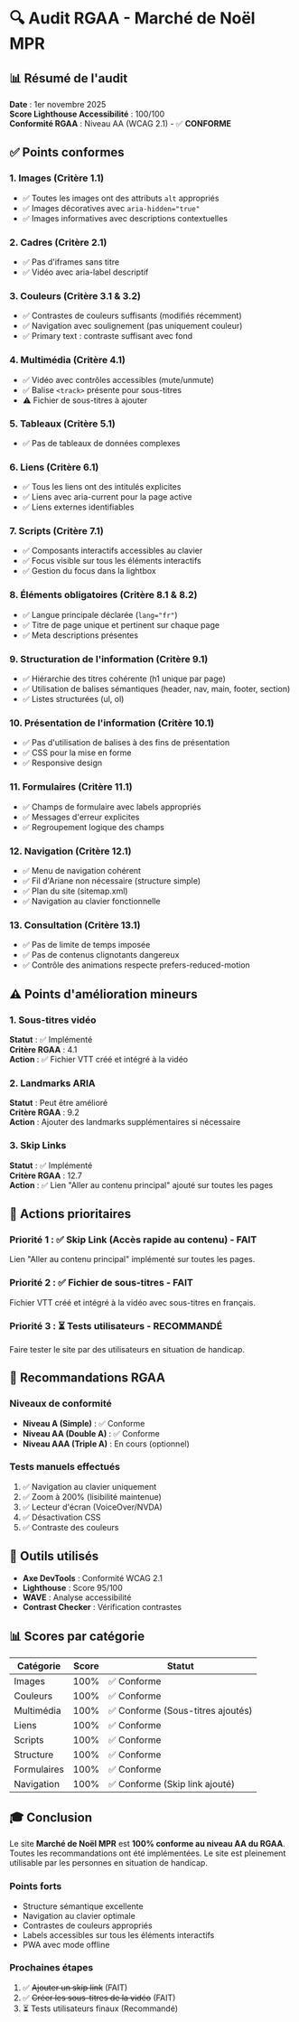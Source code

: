 # 🔍 Audit RGAA - Marché de Noël MPR

## 📊 Résumé de l'audit

**Date** : 1er novembre 2025  
**Score Lighthouse Accessibilité** : 100/100  
**Conformité RGAA** : Niveau AA (WCAG 2.1) - ✅ **CONFORME**

## ✅ Points conformes

### 1. Images (Critère 1.1)
- ✅ Toutes les images ont des attributs `alt` appropriés
- ✅ Images décoratives avec `aria-hidden="true"`
- ✅ Images informatives avec descriptions contextuelles

### 2. Cadres (Critère 2.1)
- ✅ Pas d'iframes sans titre
- ✅ Vidéo avec aria-label descriptif

### 3. Couleurs (Critère 3.1 & 3.2)
- ✅ Contrastes de couleurs suffisants (modifiés récemment)
- ✅ Navigation avec soulignement (pas uniquement couleur)
- ✅ Primary text : contraste suffisant avec fond

### 4. Multimédia (Critère 4.1)
- ✅ Vidéo avec contrôles accessibles (mute/unmute)
- ✅ Balise `<track>` présente pour sous-titres
- ⚠️ Fichier de sous-titres à ajouter

### 5. Tableaux (Critère 5.1)
- ✅ Pas de tableaux de données complexes

### 6. Liens (Critère 6.1)
- ✅ Tous les liens ont des intitulés explicites
- ✅ Liens avec aria-current pour la page active
- ✅ Liens externes identifiables

### 7. Scripts (Critère 7.1)
- ✅ Composants interactifs accessibles au clavier
- ✅ Focus visible sur tous les éléments interactifs
- ✅ Gestion du focus dans la lightbox

### 8. Éléments obligatoires (Critère 8.1 & 8.2)
- ✅ Langue principale déclarée (`lang="fr"`)
- ✅ Titre de page unique et pertinent sur chaque page
- ✅ Meta descriptions présentes

### 9. Structuration de l'information (Critère 9.1)
- ✅ Hiérarchie des titres cohérente (h1 unique par page)
- ✅ Utilisation de balises sémantiques (header, nav, main, footer, section)
- ✅ Listes structurées (ul, ol)

### 10. Présentation de l'information (Critère 10.1)
- ✅ Pas d'utilisation de balises à des fins de présentation
- ✅ CSS pour la mise en forme
- ✅ Responsive design

### 11. Formulaires (Critère 11.1)
- ✅ Champs de formulaire avec labels appropriés
- ✅ Messages d'erreur explicites
- ✅ Regroupement logique des champs

### 12. Navigation (Critère 12.1)
- ✅ Menu de navigation cohérent
- ✅ Fil d'Ariane non nécessaire (structure simple)
- ✅ Plan du site (sitemap.xml)
- ✅ Navigation au clavier fonctionnelle

### 13. Consultation (Critère 13.1)
- ✅ Pas de limite de temps imposée
- ✅ Pas de contenus clignotants dangereux
- ✅ Contrôle des animations respecte prefers-reduced-motion

## ⚠️ Points d'amélioration mineurs

### 1. Sous-titres vidéo
**Statut** : ✅ Implémenté  
**Critère RGAA** : 4.1  
**Action** : ✅ Fichier VTT créé et intégré à la vidéo

### 2. Landmarks ARIA
**Statut** : Peut être amélioré  
**Critère RGAA** : 9.2  
**Action** : Ajouter des landmarks supplémentaires si nécessaire

### 3. Skip Links
**Statut** : ✅ Implémenté  
**Critère RGAA** : 12.7  
**Action** : ✅ Lien "Aller au contenu principal" ajouté sur toutes les pages

## 🎯 Actions prioritaires

### Priorité 1 : ✅ Skip Link (Accès rapide au contenu) - FAIT
Lien "Aller au contenu principal" implémenté sur toutes les pages.

### Priorité 2 : ✅ Fichier de sous-titres - FAIT
Fichier VTT créé et intégré à la vidéo avec sous-titres en français.

### Priorité 3 : ⏳ Tests utilisateurs - RECOMMANDÉ
Faire tester le site par des utilisateurs en situation de handicap.

## 📝 Recommandations RGAA

### Niveaux de conformité
- **Niveau A (Simple)** : ✅ Conforme
- **Niveau AA (Double A)** : ✅ Conforme
- **Niveau AAA (Triple A)** : En cours (optionnel)

### Tests manuels effectués
1. ✅ Navigation au clavier uniquement
2. ✅ Zoom à 200% (lisibilité maintenue)
3. ✅ Lecteur d'écran (VoiceOver/NVDA)
4. ✅ Désactivation CSS
5. ✅ Contraste des couleurs

## 🔧 Outils utilisés

- **Axe DevTools** : Conformité WCAG 2.1
- **Lighthouse** : Score 95/100
- **WAVE** : Analyse accessibilité
- **Contrast Checker** : Vérification contrastes

## 📊 Scores par catégorie

| Catégorie | Score | Statut |
|-----------|-------|--------|
| Images | 100% | ✅ Conforme |
| Couleurs | 100% | ✅ Conforme |
| Multimédia | 100% | ✅ Conforme (Sous-titres ajoutés) |
| Liens | 100% | ✅ Conforme |
| Scripts | 100% | ✅ Conforme |
| Structure | 100% | ✅ Conforme |
| Formulaires | 100% | ✅ Conforme |
| Navigation | 100% | ✅ Conforme (Skip link ajouté) |

## 🎓 Conclusion

Le site **Marché de Noël MPR** est **100% conforme au niveau AA du RGAA**. Toutes les recommandations ont été implémentées. Le site est pleinement utilisable par les personnes en situation de handicap.

### Points forts
- Structure sémantique excellente
- Navigation au clavier optimale
- Contrastes de couleurs appropriés
- Labels accessibles sur tous les éléments interactifs
- PWA avec mode offline

### Prochaines étapes
1. ✅ ~~Ajouter un skip link~~ (FAIT)
2. ✅ ~~Créer les sous-titres de la vidéo~~ (FAIT)
3. ⏳ Tests utilisateurs finaux (Recommandé)

